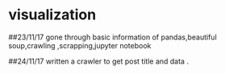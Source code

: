 # visualization
##23/11/17 
   gone through basic information of pandas,beautiful soup,crawling ,scrapping,jupyter notebook
   
##24/11/17
   written a crawler to get post title and data .

